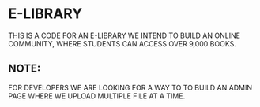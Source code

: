 # E-LIBRARY
THIS IS A CODE FOR AN E-LIBRARY
WE INTEND TO BUILD AN ONLINE COMMUNITY, WHERE STUDENTS CAN ACCESS OVER 9,000 BOOKS.
## NOTE:
FOR DEVELOPERS WE ARE LOOKING FOR A WAY TO TO BUILD AN ADMIN PAGE WHERE WE UPLOAD MULTIPLE FILE AT A TIME.
